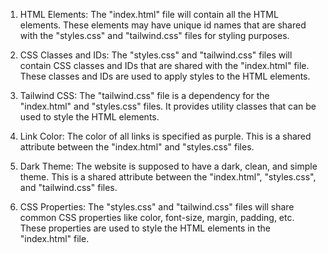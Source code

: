 1. HTML Elements: The "index.html" file will contain all the HTML elements. These elements may have unique id names that are shared with the "styles.css" and "tailwind.css" files for styling purposes. 

2. CSS Classes and IDs: The "styles.css" and "tailwind.css" files will contain CSS classes and IDs that are shared with the "index.html" file. These classes and IDs are used to apply styles to the HTML elements.

3. Tailwind CSS: The "tailwind.css" file is a dependency for the "index.html" and "styles.css" files. It provides utility classes that can be used to style the HTML elements.

4. Link Color: The color of all links is specified as purple. This is a shared attribute between the "index.html" and "styles.css" files.

5. Dark Theme: The website is supposed to have a dark, clean, and simple theme. This is a shared attribute between the "index.html", "styles.css", and "tailwind.css" files.

6. CSS Properties: The "styles.css" and "tailwind.css" files will share common CSS properties like color, font-size, margin, padding, etc. These properties are used to style the HTML elements in the "index.html" file.